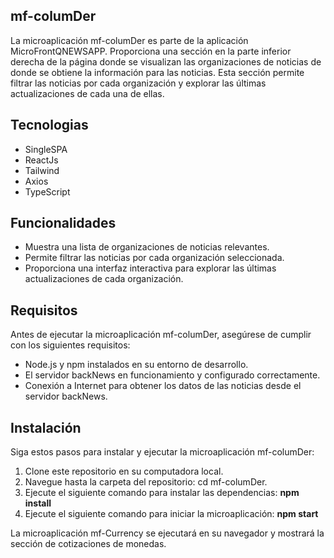 ## mf-columDer
La microaplicación mf-columDer es parte de la aplicación MicroFrontQNEWSAPP. Proporciona una sección en la parte inferior derecha de la página donde se visualizan las organizaciones de noticias de donde se obtiene la información para las noticias. Esta sección permite filtrar las noticias por cada organización y explorar las últimas actualizaciones de cada una de ellas.

## Tecnologias
<ul>
  <li>SingleSPA</li>
  <li>ReactJs</li>
  <li>Tailwind</li>
  <li>Axios</li>
  <li>TypeScript</li>
</ul>

## Funcionalidades
<ul>
  <li>
Muestra una lista de organizaciones de noticias relevantes.
  </li>
  <li>
Permite filtrar las noticias por cada organización seleccionada.
  </li>
  <li>
Proporciona una interfaz interactiva para explorar las últimas actualizaciones de cada organización.
  </li>
</ul>

## Requisitos
Antes de ejecutar la microaplicación mf-columDer, asegúrese de cumplir con los siguientes requisitos:
<ul>
  <li>
Node.js y npm instalados en su entorno de desarrollo.
  </li>
  <li>
El servidor backNews en funcionamiento y configurado correctamente.
  </li>
  <li>
Conexión a Internet para obtener los datos de las noticias desde el servidor backNews.
  </li>
</ul>

## Instalación
Siga estos pasos para instalar y ejecutar la microaplicación mf-columDer:
<ol>
  <li>
Clone este repositorio en su computadora local.
  </li>
  <li>
Navegue hasta la carpeta del repositorio: cd mf-columDer.
  </li>
  <li>
Ejecute el siguiente comando para instalar las dependencias: <strong>npm install</strong>
  </li>
  <li>
Ejecute el siguiente comando para iniciar la microaplicación: <strong>npm start</strong>
  </li>
</ol>

La microaplicación mf-Currency se ejecutará en su navegador y mostrará la sección de cotizaciones de monedas.
